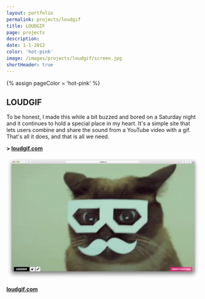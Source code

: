 ```yaml
--- 
layout: portfolio 
permalink: projects/loudgif
title: LOUDGIF 
page: projects
description: 
date: 1-1-2012 
color: 'hot-pink'
image: /images/projects/loudgif/screen.jpg
shortHeader: true
---
```

{% assign pageColor =  'hot-pink' %}

<div class="pb4 f4 lh-copy">
    <h2 class="f2 f-subheadline-ns mv4">LOUDGIF</h2>
    <section>
        <p>
            To be honest, I made this while a bit buzzed and bored on a Saturday night and it continues to hold a special place in my heart. It's a simple site that lets users combine and share the sound from a YouTube video with a gif. That's all it does, and that is all we need.
        </p>
        <p class="f3 mb4 pb4 bb b--{{pageColor}}">
            <strong>> <a href="http://loudgif.com">loudgif.com</a></strong>
        </p>
    </section>
    <section class="pb3">
        <div class="w-100 pb4 mb4 bb b--{{pageColor}}">
            <img src="/images/projects/loudgif/screen.jpg" />
        </div>
    </section>
    <p class="f2 mb4 pb4 tc">
        <strong><a href="http://loudgif.com">loudgif.com</a></strong>
    </p>

</div>

